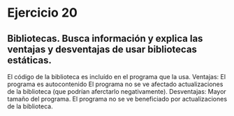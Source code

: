 # Ejercicio 20
## Bibliotecas. Busca información y explica las ventajas y desventajas de usar bibliotecas estáticas.
El código de la biblioteca es incluído en el programa que la usa.
Ventajas:
El programa es autocontenido
El programa no se ve afectado actualizaciones de la biblioteca (que podrían aferctarlo negativamente).
Desventajas:
Mayor tamaño del programa.
El programa no se ve beneficiado por actualizaciones de la biblioteca.

